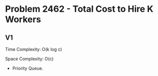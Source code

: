 # Problem 2462 - Total Cost to Hire K Workers

## V1

Time Complexity: O(k log c)

Space Complexity: O(c)

- Priority Queue.
